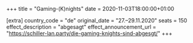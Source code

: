 +++
title = "Gaming-(K)nights"
date = 2020-11-03T18:00:00+01:00

[extra]
country_code = "de"
original_date = "27.–29.11.2020"
seats = 150
effect_description = "abgesagt"
effect_announcement_url = "https://schiller-lan.party/die-gaming-knights-sind-abgesgt/"
+++
